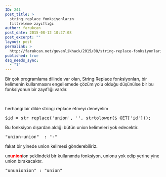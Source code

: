 ```yaml
---
ID: 241
post_title: >
  string replace fonksiyonların
  filtreleme zayıflığı
author: farukcan
post_date: 2015-08-12 10:27:08
post_excerpt: ""
layout: post
permalink: >
  http://farukcan.net/guvenlikhack/2015/08/string-replace-fonksiyonlarin-filtreleme-zayifligi/
published: true
dsq_needs_sync:
  - "1"
---
```

Bir çok programlama dilinde var olan, String Replace fonksiyonları, bir kelimenin kullanmasını engellemede çözüm yolu olduğu düşünülse bir bu fonksiyonun bir zayıflığı vardır.

&nbsp;

herhangi bir dilde stringi replace etmeyi deneyelim
<pre>$id = str_replace('union', '', strtolower($_GET['id']));</pre>
Bu fonksiyon dışardan aldığı bütün union kelimeleri yok edecektir.
<pre>"union-union"  : "-"</pre>
fakat bir yinede union kelimesi gönderebiliriz.

un<span style="color: #ff0000;"><strong>union</strong></span>ion şeklindeki bir kullanımda fonksiyon, unionu yok edip yerine yine union bırakacaktır.
<pre>"ununionion" : "union"</pre>
&nbsp;